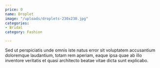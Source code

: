 ```yaml
---
price: 0
name: Droplet
image: "/uploads/droplets-230x230.jpg"
categories:
- Bridal
category: Fashion

---
```

Sed ut perspiciatis unde omnis iste natus error sit voluptatem accusantium doloremque laudantium, totam rem aperiam, eaque ipsa quae ab illo inventore veritatis et quasi architecto beatae vitae dicta sunt explicabo.